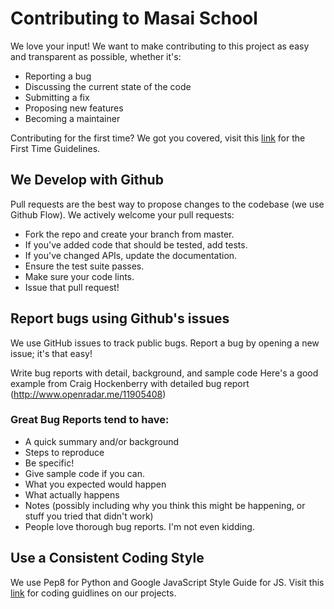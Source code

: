 # Contributing to Masai School

We love your input! We want to make contributing to this project as easy and transparent as possible, whether it's:

- Reporting a bug
- Discussing the current state of the code
- Submitting a fix
- Proposing new features
- Becoming a maintainer

Contributing for the first time? We got you covered, visit this [link](https://github.com/Warewolf96/open-template/blob/master/first_contributor.md) for the First Time Guidelines.

## We Develop with Github
Pull requests are the best way to propose changes to the codebase (we use Github Flow). We actively welcome your pull requests:

- Fork the repo and create your branch from master.
- If you've added code that should be tested, add tests.
- If you've changed APIs, update the documentation.
- Ensure the test suite passes.
- Make sure your code lints.
- Issue that pull request!

## Report bugs using Github's issues
We use GitHub issues to track public bugs. Report a bug by opening a new issue; it's that easy!

Write bug reports with detail, background, and sample code
Here's a good example from Craig Hockenberry with detailed bug report (http://www.openradar.me/11905408)

### Great Bug Reports tend to have:

- A quick summary and/or background
- Steps to reproduce
- Be specific!
- Give sample code if you can.
- What you expected would happen
- What actually happens
- Notes (possibly including why you think this might be happening, or stuff you tried that didn't work)
- People love thorough bug reports. I'm not even kidding.

## Use a Consistent Coding Style
We use Pep8 for Python and Google JavaScript Style Guide for JS. Visit this [link](https://github.com/Warewolf96/open-template/blob/master/first_contributor.md) for coding guidlines on our projects.
